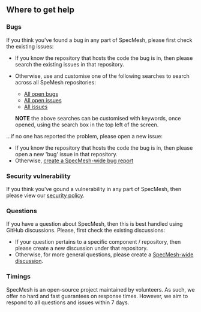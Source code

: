 ## Where to get help

### Bugs

If you think you've found a bug in any part of SpecMesh, please first check the existing issues:

* If you know the repository that hosts the code the bug is in, then please search the existing issues in that repository.
* Otherwise, use and customise one of the following searches to search across all SpeMesh repositories:
    * [All open bugs](https://github.com/search?q=org%3Aspecmesh+is%3Aissue+is%3Aopen+is%3Abug&type=issues)
    * [All open issues](https://github.com/search?q=org%3Aspecmesh+is%3Aissue+is%3Aopen&type=issues)
    * [All issues](https://github.com/search?q=org%3Aspecmesh+is%3Aissue&type=issues)

  **NOTE** the above searches can be customised with keywords, once opened, using the search box in the top left of the screen.

...if no one has reported the problem, please open a new issue:

* If you know the repository that hosts the code the bug is in, then please open a new 'bug' issue in that repository.
* Otherwise, [create a SpecMesh-wide bug report](https://github.com/specmesh/.github/issues/new?assignees=big-andy-coates&labels=bug&template=bug_report.md)

### Security vulnerability

If you think you've gound a vulnerability in any part of SpecMesh,
then please view our [security policy](https://github.com/specmesh/.github/security/policy).

### Questions

If you have a question about SpecMesh, then this is best handled using GitHub discussions. Please, first check the existing discussions:

* If your question pertains to a specific component / repository, then please create a new discussion under that repository.
* Otherwise, for more general questions, please create a [SpecMesh-wide discussion](https://github.com/orgs/specmesh/discussions/new?category=q-a).

### Timings
SpecMesh is an open-source project maintained by volunteers. As such, we offer no hard and fast guarantees on response times. However, we aim to respond to all questions and issues within 7 days.